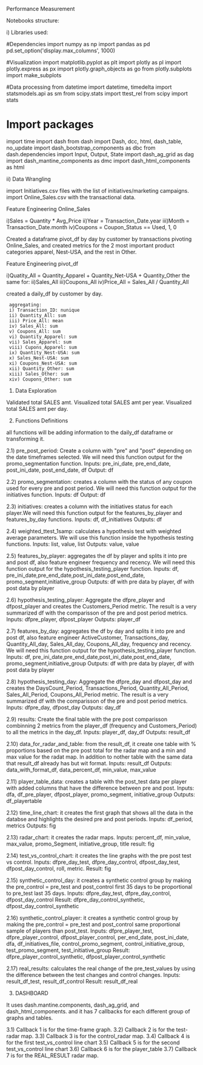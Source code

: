 Performance Measurement

Notebooks structure:


i) Libraries used:

#Dependencies
import numpy as np
import pandas as pd
pd.set_option('display.max_columns', 1000)

#Visualization
import matplotlib.pyplot as plt
import plotly as pl
import plotly.express as px
import plotly.graph_objects as go
from plotly.subplots import make_subplots 

#Data processing
from datetime import datetime, timedelta
import statsmodels.api as sm
from scipy.stats import ttest_rel
from scipy import stats

# Import packages
import time
import dash
from dash import Dash, dcc, html, dash_table, no_update
import dash_bootstrap_components as dbc
from dash.dependencies import Input, Output, State
import dash_ag_grid as dag
import dash_mantine_components as dmc
import dash_html_components as html


ii) Data Wrangling

import Initiatives.csv files with the list of initiatives/marketing campaigns.
import Online_Sales.csv with the transactional data.

Feature Engineering Online_Sales

 i)Sales = Quantity * Avg_Price
 ii)Year = Transaction_Date.year
 iii)Month = Transaction_Date.month
 iv)Coupons = Coupon_Status == Used, 1, 0
	 
Created a dataframe pivot_df by day by customer by transactions pivoting Online_Sales,
and created metrics for the 2 most important product categories apparel, Nest-USA, and the rest in Other.

Feature Engineering pivot_df

 i)Quatity_All = Quantity_Apparel + Quantity_Net-USA + Quantity_Other
 the same for:
 ii)Sales_All
 iii)Coupons_All
 iv)Price_All = Sales_All / Quantity_All

created a daily_df by customer by day.

	 aggregating:
	 i) Transaction_ID: nunique
	 ii) Quantity_All: sum
	 iii) Price_All: mean
	 iv) Sales_All: sum
	 v) Coupons_All: sum
	 vi) Quantity_Apparel: sum
	 vii) Sales_Apparel: sum
	 viii) Cupons_Apparel: sum
	 ix) Quantity_Nest-USA: sum
	 x) Sales_Nest-USA: sum
	 xi) Coupons_Nest-USA: sum
	 xii) Quantity_Other: sum
	 xiii) Sales_Other: sum
	 xiv) Coupons_Other: sum

1) Data Exploration

Validated total SALES amt.
Visualized total SALES amt per year.
Visualized total SALES amt per day.


2) Functions Definitions

all functions will be adding information to the daily_df dataframe or transforming it.

2.1) pre_post_period: Create a column with "pre" and "post" depending on the date timeframes selected. We will need this function output for the promo_segmentation function.
		Inputs: pre_ini_date, pre_end_date, post_ini_date, post_end_date, df
		Output: df

2.2) promo_segmentation: creates a column with the status of any coupon used for every pre and post period. We will need this function output for the initiatives function.
		Inputs: df
		Output: df

2.3) initiatives: creates a column with the initiatives status for each player.We will need this function output for the features_by_player and features_by_day functions.
		Inputs: df, df_initiatives
		Outputs: df

2.4) weighted_ttest_1samp: calculates a hypothesis test with weighted average parameters. We will use this function inside the hypothesis testing functions.
		Inputs: list, value, list
		Outputs: value, value

2.5) features_by_player: aggregates the df by player and splits it into pre and post df, also feature engineer frequency and recency. 
We will need this function output for the hypothesis_testing_player function.
		Inputs: df, pre_ini_date,pre_end_date,post_ini_date,post_end_date, promo_segment,initiative_group
		Outputs: df with pre data by player, df with post data by player

2.6) hypothesis_testing_player: Aggregate the dfpre_player and dfpost_player and creates the Customers_Period metric. 
The result is a very summarized df with the comparisson of the pre and post period metrics.
		Inputs: dfpre_player, dfpost_player
		Outputs: player_df

2.7) features_by_day: aggregates the df by day and splits it into pre and post df, also feature engineer ActiveCustomer, Transactions_day, Quantity_All_day, Sales_All_day, Coupons_All_day, frequency and recency. 
We will need this function output for the hypothesis_testing_player function.
		Inputs: df, pre_ini_date,pre_end_date,post_ini_date,post_end_date, promo_segment,initiative_group
		Outputs: df with pre data by player, df with post data by player

2.8) hypothesis_testing_day: Aggregate the dfpre_day and dfpost_day and creates the DaysCount_Period, Transactions_Period, Quantity_All_Period, Sales_All_Period, Coupons_All_Period metric. 
The result is a very summarized df with the comparisson of the pre and post period metrics.
		Inputs: dfpre_day, dfpost_day
		Outputs: day_df

2.9) results: Create the final table with the pre post comparisson combinning 2 metrics from the player_df (frequency and Customers_Period) to all the metrics in the day_df.
		Inputs: player_df, day_df
		Outputs: result_df

2.10) data_for_radar_and_table: from the result_df, it create one table with % proportions based on the pre post total for the radar map and a min and max value for the radat map. In addition to nother table with the same data that result_df already has but wit format.
		Inputs: result_df
		Outputs: data_with_format_df, data_percent_df, min_value, max_value

2.11) player_table_data: creates a table with the post_test data per player with added columns that have the difference between pre and post.
		Inputs: dfa, df_pre_player, dfpost_player, promo_segment, initiative_group
		Outputs: df_playertable

2.12) time_line_chart: it creates the first graph that shows all the data in the databse and highlights the desired pre and post periods.
		Inputs: df_period, metrics
		Outputs: fig

2.13) radar_chart: 	it creates the radar maps.
		Inputs: percent_df, min_value, max_value, promo_Segment, initiative_group, title
		result: fig

2.14) test_vs_control_chart: it creates the line graphs with the pre post test vs control.
		Inputs: dfpre_day_test, dfpre_day_control, dfpost_day_test, dfpost_day_control, roll, metric.
		Result: fig

2.15) synthetic_control_day: it creates a synthetic control group by making the pre_control = pre_test and post_control first 35 days to be proportional to pre_test last 35 days.
		Inputs: dfpre_day_test, dfpre_day_control, dfpost_day_control
		Result: dfpre_day_control_synthetic, dfpost_day_control_synthetic

2.16) synthetic_control_player: it creates a synthetic control group by making the pre_control = pre_test and post_control same proportional sample of players than post_test.
		Inputs: dfpre_player_test, dfpre_player_control, dfpost_player_control, per_end_date, post_ini_date, dfa, df_initiatives_file, control_promo_segment, control_initiative_group, test_promo_segment, test_initiative_group
		Result: dfpre_player_control_synthetic, dfpost_player_control_synthetic

2.17) real_results: calculates the real change of the pre_test_values by using the difference between the test changes and control changes.
		Inputs: result_df_test, result_df_control
		Result: result_df_real


3) DASHBOARD

It uses dash.mantine.components, dash_ag_grid, and dash_html_components.
and it has 7 callbacks for each different group of graphs and tables.

3.1) Callback 1 is for the time-frame graph.
3.2) Callback 2 is for the test-radar map.
3.3) Callback 3 is for the control_radar map.
3.4) Callback 4 is for the first test_vs_control line chart
3.5) Callback 5 is for the second test_vs_control line chart
3.6) Callback 6 is for the player_table
3.7) Callback 7 is for the REAL_RESULT radar map.





